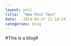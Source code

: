 ```yaml
---
layout: post
title:  "New Post Test"
date:   2014-03-27 21:18:24
categories: blog
---
```


#This is a blog#